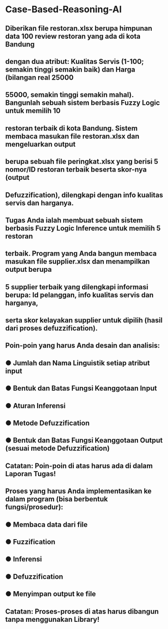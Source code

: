 # Case-Based-Reasoning-AI

## Diberikan file restoran.xlsx berupa himpunan data 100 review restoran yang ada di kota Bandung 
## dengan dua atribut: Kualitas Servis (1-100; semakin tinggi semakin baik) dan Harga (bilangan real 25000
## 55000, semakin tinggi semakin mahal). Bangunlah sebuah sistem berbasis Fuzzy Logic untuk memilih 10 
## restoran terbaik di kota Bandung. Sistem membaca masukan file restoran.xlsx dan mengeluarkan output 
## berupa sebuah file peringkat.xlsx yang berisi 5 nomor/ID restoran terbaik beserta skor-nya (output 
## Defuzzification), dilengkapi dengan info kualitas servis dan harganya. 

## Tugas Anda ialah membuat sebuah sistem berbasis Fuzzy Logic Inference untuk memilih 5 restoran 
## terbaik. Program yang Anda bangun membaca masukan file supplier.xlsx dan menampilkan output berupa 
## 5 supplier terbaik yang dilengkapi informasi berupa: Id pelanggan, info kualitas servis dan harganya, 
## serta skor kelayakan supplier untuk dipilih (hasil dari proses defuzzification).  

## Poin-poin yang harus Anda desain dan analisis: 
## ● Jumlah dan Nama Linguistik setiap atribut input 
## ● Bentuk dan Batas Fungsi Keanggotaan Input 
## ● Aturan Inferensi 
## ● Metode Defuzzification 
## ● Bentuk dan Batas Fungsi Keanggotaan Output (sesuai metode Defuzzification) 
## Catatan: Poin-poin di atas harus ada di dalam Laporan Tugas! 


## Proses yang harus Anda implementasikan ke dalam program (bisa berbentuk fungsi/prosedur): 
## ● Membaca data dari file 
## ● Fuzzification 
## ● Inferensi 
## ● Defuzzification 
## ● Menyimpan output ke file 
## Catatan: Proses-proses di atas harus dibangun tanpa menggunakan Library!
